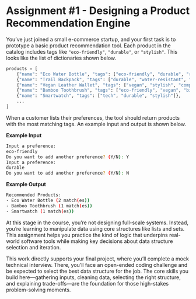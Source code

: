 # Assignment #1 - Designing a Product Recommendation Engine

You’ve just joined a small e-commerce startup, and your first task is to prototype a basic product recommendation tool. Each product in the catalog includes tags like `"eco-friendly"`, `"durable"`, or `"stylish"`. This looks like the list of dictionaries shown below.
```python
products = [ 
    {"name": "Eco Water Bottle", "tags": ["eco-friendly", "durable", "recyclable"]}, 
    {"name": "Trail Backpack", "tags": ["durable", "water-resistant", "lightweight"]}, 
    {"name": "Vegan Leather Wallet", "tags": ["vegan", "stylish", "compact"]}, 
    {"name": "Bamboo Toothbrush", "tags": ["eco-friendly", "vegan", "biodegradable"]}, 
    {"name": "Smartwatch", "tags": ["tech", "durable", "stylish"]},
    ...
]
```

When a customer lists their preferences, the tool should return products with the most matching tags. An example input and output is shown below.

**Example Input**
```bash
Input a preference:
eco-friendly
Do you want to add another preference? (Y/N): Y
Input a preference:
durable
Do you want to add another preference? (Y/N): N
```

**Example Output**
```bash
Recommended Products:
- Eco Water Bottle (2 match(es))
- Bamboo Toothbrush (1 match(es))
- Smartwatch (1 match(es))
```

At this stage in the course, you’re not designing full-scale systems. Instead, you’re learning to manipulate data using core structures like lists and sets. This assignment helps you practice the kind of logic that underpins real-world software tools while making key decisions about data structure selection and iteration. 

This work directly supports your final project, where you’ll complete a mock technical interview. There, you’ll face an open-ended coding challenge and be expected to select the best data structure for the job. The core skills you build here—gathering inputs, cleaning data, selecting the right structure, and explaining trade-offs—are the foundation for those high-stakes problem-solving moments.